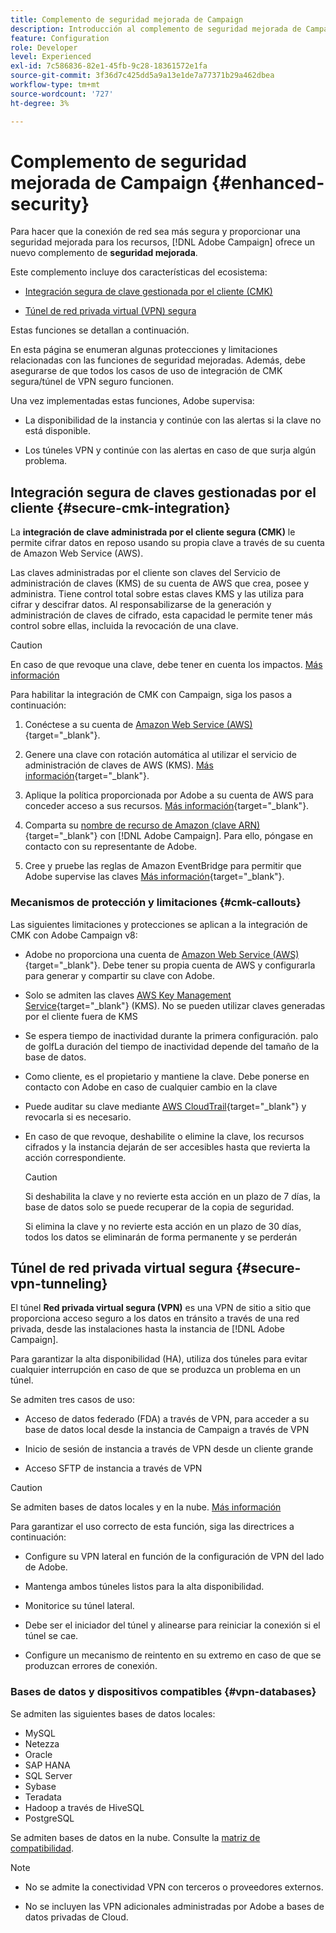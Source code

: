 ```yaml
---
title: Complemento de seguridad mejorada de Campaign
description: Introducción al complemento de seguridad mejorada de Campaign
feature: Configuration
role: Developer
level: Experienced
exl-id: 7c586836-82e1-45fb-9c28-18361572e1fa
source-git-commit: 3f36d7c425dd5a9a13e1de7a77371b29a462dbea
workflow-type: tm+mt
source-wordcount: '727'
ht-degree: 3%

---
```



# Complemento de seguridad mejorada de Campaign {#enhanced-security}

Para hacer que la conexión de red sea más segura y proporcionar una seguridad mejorada para los recursos, [!DNL Adobe Campaign] ofrece un nuevo complemento de **seguridad mejorada**.

Este complemento incluye dos características del ecosistema:

* [Integración segura de clave gestionada por el cliente (CMK)](#secure-cmk-integration)

* [Túnel de red privada virtual (VPN) segura](#secure-vpn-tunneling)

Estas funciones se detallan a continuación.

En esta página se enumeran algunas protecciones y limitaciones relacionadas con las funciones de seguridad mejoradas. Además, debe asegurarse de que todos los casos de uso de integración de CMK segura/túnel de VPN seguro funcionen.

Una vez implementadas estas funciones, Adobe supervisa:

* La disponibilidad de la instancia y continúe con las alertas si la clave no está disponible.

* Los túneles VPN y continúe con las alertas en caso de que surja algún problema.

## Integración segura de claves gestionadas por el cliente {#secure-cmk-integration}

La **integración de clave administrada por el cliente segura (CMK)** le permite cifrar datos en reposo usando su propia clave a través de su cuenta de Amazon Web Service (AWS).

Las claves administradas por el cliente son claves del Servicio de administración de claves (KMS) de su cuenta de AWS que crea, posee y administra. Tiene control total sobre estas claves KMS y las utiliza para cifrar y descifrar datos. Al responsabilizarse de la generación y administración de claves de cifrado, esta capacidad le permite tener más control sobre ellas, incluida la revocación de una clave.

>[!CAUTION]
>
>En caso de que revoque una clave, debe tener en cuenta los impactos. [Más información](#cmk-callouts)

Para habilitar la integración de CMK con Campaign, siga los pasos a continuación:

1. Conéctese a su cuenta de [Amazon Web Service (AWS)](https://aws.amazon.com/){target="_blank"}.

1. Genere una clave con rotación automática al utilizar el servicio de administración de claves de AWS (KMS). [Más información](https://docs.aws.amazon.com/kms/latest/developerguide/create-keys.html){target="_blank"}.

1. Aplique la política proporcionada por Adobe a su cuenta de AWS para conceder acceso a sus recursos. [Más información](https://docs.aws.amazon.com/kms/latest/developerguide/key-policy-services.html){target="_blank"}. <!--link TBC-->

1. Comparta su [nombre de recurso de Amazon (clave ARN)](https://docs.aws.amazon.com/kms/latest/developerguide/find-cmk-id-arn.html){target="_blank"} con [!DNL Adobe Campaign]. Para ello, póngase en contacto con su representante de Adobe. <!--or Adobe transition manager?-->

1. Cree y pruebe las reglas de Amazon EventBridge para permitir que Adobe supervise las claves&#x200B; [Más información](https://docs.aws.amazon.com/eventbridge/latest/userguide/eb-rules.html){target="_blank"}.


### Mecanismos de protección y limitaciones {#cmk-callouts}

Las siguientes limitaciones y protecciones se aplican a la integración de CMK con Adobe Campaign v8:

* Adobe no proporciona una cuenta de [Amazon Web Service (AWS)](https://aws.amazon.com/){target="_blank"}. Debe tener su propia cuenta de AWS y configurarla para generar y compartir su clave con Adobe.

* Solo se admiten las claves [AWS Key Management Service](https://docs.aws.amazon.com/kms/latest/developerguide/overview.html){target="_blank"} (KMS). No se pueden utilizar claves generadas por el cliente fuera de KMS&#x200B;

* Se espera tiempo de inactividad durante la primera configuración. palo de golfLa duración del tiempo de inactividad depende del tamaño de la base de datos.

* Como cliente, es el propietario y mantiene la clave. Debe ponerse en contacto con Adobe en caso de cualquier cambio en la clave&#x200B;

* Puede auditar su clave mediante [AWS CloudTrail](https://docs.aws.amazon.com/awscloudtrail/latest/userguide/cloudtrail-user-guide.html){target="_blank"} y revocarla si es necesario&#x200B;.

* En caso de que revoque, deshabilite o elimine la clave, los recursos cifrados y la instancia dejarán de ser accesibles hasta que revierta la acción correspondiente.

  >[!CAUTION]
  >
  >Si deshabilita la clave y no revierte esta acción en un plazo de 7 días, la base de datos solo se puede recuperar de la copia de seguridad.
  >
  >Si elimina la clave y no revierte esta acción en un plazo de 30 días, todos los datos se eliminarán de forma permanente y se perderán&#x200B;

## Túnel de red privada virtual segura {#secure-vpn-tunneling}

El túnel **Red privada virtual segura (VPN)** es una VPN de sitio a sitio que proporciona acceso seguro a los datos en tránsito a través de una red privada, desde las instalaciones hasta la instancia de [!DNL Adobe Campaign].

<!--As it connects two networks together, it is a site-to-site VPN.-->

Para garantizar la alta disponibilidad (HA), utiliza dos túneles para evitar cualquier interrupción en caso de que se produzca un problema en un túnel.

Se admiten tres casos de uso:

* Acceso de datos federado (FDA) a través de VPN, para acceder a su base de datos local desde la instancia de Campaign a través de VPN

* Inicio de sesión de instancia a través de VPN desde un cliente grande

* Acceso SFTP de instancia a través de VPN

>[!CAUTION]
>
>Se admiten bases de datos locales y en la nube. [Más información](#vpn-databases)

Para garantizar el uso correcto de esta función, siga las directrices a continuación:

* Configure su VPN lateral en función de la configuración de VPN del lado de Adobe.

* Mantenga ambos túneles listos para la alta disponibilidad.

* Monitorice su túnel lateral.

* Debe ser el iniciador del túnel y alinearse para reiniciar la conexión si el túnel se cae.

* Configure un mecanismo de reintento en su extremo en caso de que se produzcan errores de conexión.

### Bases de datos y dispositivos compatibles {#vpn-databases}

Se admiten las siguientes bases de datos locales:

* MySQL
* Netezza
* Oracle
* SAP HANA
* SQL Server
* Sybase
* Teradata
* Hadoop a través de HiveSQL
* PostgreSQL

Se admiten bases de datos en la nube. Consulte la [matriz de compatibilidad](../start/compatibility-matrix.md#FederatedDataAccessFDA).

>[!NOTE]
>
>* No se admite la conectividad VPN con terceros o proveedores externos.
>
>* No se incluyen las VPN adicionales administradas por Adobe a bases de datos privadas de Cloud.

